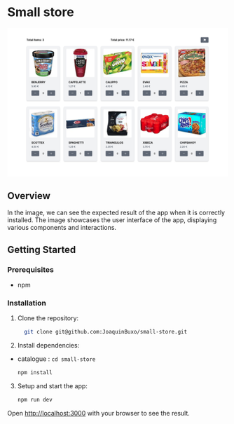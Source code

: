# Small store

<div>
  <p align="center">
    <img src="public/small-store.png" width="800" alt="Catalogue">
  </p>
</div>

## Overview

In the image, we can see the expected result of the app when it is correctly installed. The image showcases the user interface of the app, displaying various components and interactions.

## Getting Started

### Prerequisites

- npm

### Installation

1. Clone the repository:

   ```sh
     git clone git@github.com:JoaquinBuxo/small-store.git
   ```

2. Install dependencies:

- catalogue : `cd small-store`

  ```sh
  npm install
  ```

3. Setup and start the app:

   ```sh
   npm run dev
   ```

Open [http://localhost:3000](http://localhost:3000) with your browser to see the result.
